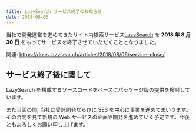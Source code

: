 ```yaml
---
title: LazySearch サービス終了のお知らせ
date: 2018-08-06
---
```


当社で開発運営を進めてきたサイト内検索サービス[LazySearch](https://lazysear.ch) を __2018 年 8 月 30 日__ をもってサービスを終了させていただくこととなりました。

関連: https://docs.lazysear.ch/articles/2018/08/06/service-close/

## サービス終了後に関して

LazySearch を構成するソースコードをベースにパッケージ版の提供を検討しています。

また当面の間, 当社は受託開発ならびに SES を中心に事業を進めてまいります。その合間を見て新規の Web サービスの企画や開発を進めていく予定です。今後ともよろしくお願い申し上げます。
